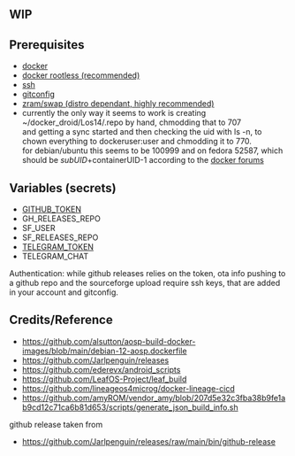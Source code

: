 WIP
----

Prerequisites
--
- [docker](https://docs.docker.com/engine/install)
- [docker rootless (recommended)](https://docs.docker.com/engine/security/rootless/)
- [ssh](https://docs.github.com/en/authentication/connecting-to-github-with-ssh/generating-a-new-ssh-key-and-adding-it-to-the-ssh-agent)
- [gitconfig](https://git-scm.com/book/en/v2/Getting-Started-First-Time-Git-Setup)
- [zram/swap (distro dependant, highly recommended)](https://github.com/systemd/zram-generator)
- currently the only way it seems to work is creating ~/docker_droid/Los14/.repo by hand, chmodding that to 707  
  and getting a sync started and then checking the uid with ls -n, to chown everything to dockeruser:user and chmodding it to 770.  
  for debian/ubuntu this seems to be 100999 and on fedora 52587, which should be  $subUID+$containerUID-1 according to the [docker forums](https://forums.docker.com/t/map-more-uid-on-rootless-docker-and-mount-volume/102928/8)

Variables (secrets)
--
- [GITHUB_TOKEN](https://docs.github.com/en/authentication/keeping-your-account-and-data-secure/managing-your-personal-access-tokens)
- GH_RELEASES_REPO
- SF_USER
- SF_RELEASES_REPO
- [TELEGRAM_TOKEN](https://core.telegram.org/bots/features#botfather)
- TELEGRAM_CHAT

Authentication:
while github releases relies on the token, ota info pushing to a github repo and the sourceforge upload require ssh keys, that are added in your account and gitconfig.

Credits/Reference
--
- https://github.com/alsutton/aosp-build-docker-images/blob/main/debian-12-aosp.dockerfile
- https://github.com/Jarlpenguin/releases
- https://github.com/ederevx/android_scripts
- https://github.com/LeafOS-Project/leaf_build
- https://github.com/lineageos4microg/docker-lineage-cicd
- https://github.com/amyROM/vendor_amy/blob/207d5e32c3fba38b9fe1ab9cd12c71ca6b81d653/scripts/generate_json_build_info.sh

github release taken from
- https://github.com/Jarlpenguin/releases/raw/main/bin/github-release
